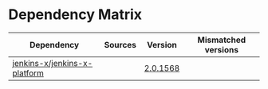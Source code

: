 # Dependency Matrix

Dependency | Sources | Version | Mismatched versions
---------- | ------- | ------- | -------------------
[jenkins-x/jenkins-x-platform](https://github.com/jenkins-x/jenkins-x-platform) |  | [2.0.1568](https://github.com/jenkins-x/jenkins-x-platform/releases/tag/v2.0.1568) | 
